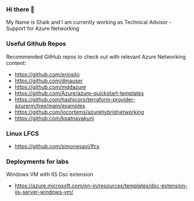 ### Hi there 👋
My Name is Shaik and I am currently working as Technical Advisor - Support for Azure Networking 

### Useful Github Repos
Recommended GitHub repos to check out with relevant Azure Networking content:

- https://github.com/erjosito 
- https://github.com/dmauser
- https://github.com/mddazure
- https://github.com/Azure/azure-quickstart-templates
- https://github.com/hashicorp/terraform-provider-azurerm/tree/main/examples
- https://github.com/jocortems/azurehybridnetworking
- https://github.com/kpatnayakuni

### Linux LFCS

- https://github.com/simonesavi/lfcs 

### Deployments for labs 
  
 Windows VM with IIS Dsc extension
  
 - https://azure.microsoft.com/en-in/resources/templates/dsc-extension-iis-server-windows-vm/ 
  
  

<!--
**Shaikngit/Shaikngit** is a ✨ _special_ ✨ repository because its `README.md` (this file) appears on your GitHub profile.

Here are some ideas to get you started:

- 🔭 I’m currently working on ...
- 🌱 I’m currently learning ...
- 👯 I’m looking to collaborate on ...
- 🤔 I’m looking for help with ...
- 💬 Ask me about ...
- 📫 How to reach me: ...
- 😄 Pronouns: ...
- ⚡ Fun fact: ...
-->

